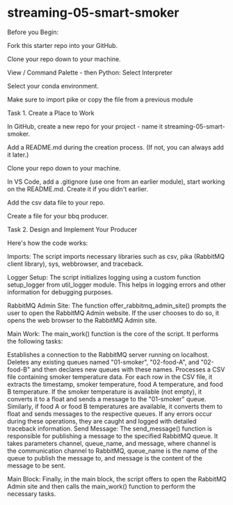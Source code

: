 # streaming-05-smart-smoker

Before you Begin:

Fork this starter repo into your GitHub.

Clone your repo down to your machine.

View / Command Palette - then Python: Select Interpreter

Select your conda environment.

Make sure to import pike or copy the file from a previous module

Task 1. Create a Place to Work

In GitHub, create a new repo for your project - name it streaming-05-smart-smoker.

Add a README.md during the creation process. (If not, you can always add it later.)

Clone your repo down to your machine.

In VS Code, add a .gitignore (use one from an earlier module), start working on the README.md. Create it if you didn't earlier.

Add the csv data file to your repo.

Create a file for your bbq producer.

Task 2. Design and Implement Your Producer

Here's how the code works:

Imports: The script imports necessary libraries such as csv, pika (RabbitMQ client library), sys, webbrowser, and traceback.

Logger Setup: The script initializes logging using a custom function setup_logger from util_logger module. This helps in logging errors and other information for debugging purposes.

RabbitMQ Admin Site: The function offer_rabbitmq_admin_site() prompts the user to open the RabbitMQ Admin website. If the user chooses to do so, it opens the web browser to the RabbitMQ Admin site.

Main Work: The main_work() function is the core of the script. It performs the following tasks:

Establishes a connection to the RabbitMQ server running on localhost.
Deletes any existing queues named "01-smoker", "02-food-A", and "02-food-B" and then declares new queues with these names.
Processes a CSV file containing smoker temperature data.
For each row in the CSV file, it extracts the timestamp, smoker temperature, food A temperature, and food B temperature.
If the smoker temperature is available (not empty), it converts it to a float and sends a message to the "01-smoker" queue.
Similarly, if food A or food B temperatures are available, it converts them to float and sends messages to the respective queues.
If any errors occur during these operations, they are caught and logged with detailed traceback information.
Send Message: The send_message() function is responsible for publishing a message to the specified RabbitMQ queue. It takes parameters channel, queue_name, and message, where channel is the communication channel to RabbitMQ, queue_name is the name of the queue to publish the message to, and message is the content of the message to be sent.

Main Block: Finally, in the main block, the script offers to open the RabbitMQ Admin site and then calls the main_work() function to perform the necessary tasks.
